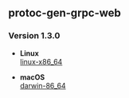 ## protoc-gen-grpc-web

### Version 1.3.0

* **Linux**  
  [linux-x86_64](https://github.com/grpc/grpc-web/releases/download/1.3.0/protoc-gen-grpc-web-1.3.0-linux-x86_64)


* **macOS**  
  [darwin-86_64](https://github.com/grpc/grpc-web/releases/download/1.3.0/protoc-gen-grpc-web-1.3.0-darwin-x86_64)